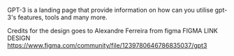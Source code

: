 GPT-3 is a landing page that provide information on how can you utilise gpt-3's features, tools and many more.

Credits for the design goes to Alexandre Ferreira from figma
FIGMA LINK DESIGN
https://www.figma.com/community/file/1239780646786835037/gpt3
